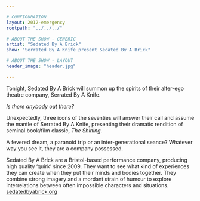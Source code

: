 ```yaml
---

# CONFIGURATION
layout: 2012-emergency
rootpath: "../../../"

# ABOUT THE SHOW - GENERIC
artist: "Sedated By A Brick"
show: "Serrated By A Knife present Sedated By A Brick"

# ABOUT THE SHOW - LAYOUT
header_image: "header.jpg"

---
```


Tonight, Sedated By A Brick will summon up the spirits of their alter-ego theatre company, Serrated By A Knife.    

*Is there anybody out there?*    

Unexpectedly, three icons of the seventies will answer their call and assume the mantle of Serrated By A Knife, presenting their dramatic rendition of seminal book/film classic, *The Shining*.    

A fevered dream, a paranoid trip or an inter-generational seance? Whatever way you see it, they are a company possessed.    

Sedated By A Brick are a Bristol-based performance company, producing high quality ‘quirk’ since 2009. They want to see what kind of experiences they can create when they put their minds and bodies together. They combine strong imagery and a mordant strain of humour to explore interrelations between often impossible characters and situations.              
[sedatedbyabrick.org](http://sedatedbyabrick.org)    
